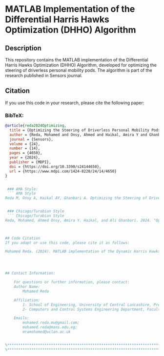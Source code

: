 # MATLAB Implementation of the Differential Harris Hawks Optimization (DHHO) Algorithm

## Description

This repository contains the MATLAB implementation of the Differential Harris Hawks Optimization (DHHO) Algorithm, developed for optimizing the steering of driverless personal mobility pods. The algorithm is part of the research published in Sensors journal.

## Citation

If you use this code in your research, please cite the following paper:

### BibTeX:
```bibtex
@article{reda2024Optimizing,
  title = {Optimizing the Steering of Driverless Personal Mobility Pods with a Novel Differential Harris Hawks Optimization Algorithm (DHHO) and Encoder Modeling},
  author = {Reda, Mohamed and Onsy, Ahmed and Haikal, Amira Y and Ghanbari, Ali},
  journal = {Sensors},
  volume = {24},
  number = {14},
  pages = {4650},
  year = {2024},
  publisher = {MDPI},
  doi = {https://doi.org/10.3390/s24144650},
  url = {https://www.mdpi.com/1424-8220/24/14/4650}
}


 ### AMA Style:
 ``` AMA Style
Reda M, Onsy A, Haikal AY, Ghanbari A. Optimizing the Steering of Driverless Personal Mobility Pods with a Novel Differential Harris Hawks Optimization Algorithm (DHHO) and Encoder Modeling. Sensors. 2024; 24(14):4650. https://doi.org/10.3390/s24144650


 ### Chicago/Turabian Style
 ``` Chicago/Turabian Style
Reda, Mohamed, Ahmed Onsy, Amira Y. Haikal, and Ali Ghanbari. 2024. "Optimizing the Steering of Driverless Personal Mobility Pods with a Novel Differential Harris Hawks Optimization Algorithm (DHHO) and Encoder Modeling." Sensors 24, no. 14: 4650. https://doi.org/10.3390/s24144650


   
## Code Citation
If you adapt or use this code, please cite it as follows:

Mohamed Reda. (2024). MATLAB implementation of the Dynamic Harris Hawks Optimization (DHHO) Algorithm. Available at: [https://github.com/MohamedRedaMu/DHHO]




## Contact Information:

    For questions or further information, please contact:
    Author Name:
        Mohamed Reda

    Affiliation:
        1- School of Engineering, University of Central Lancashire, Preston, PR1 2HE, UK
        2- Computers and Control Systems Engineering Department, Faculty of Engineering, Mansoura University, Mansoura, 35516, Egypt

    Emails:
        mohamed.reda.mu@gmail.com;
        mohamed.reda@mans.edu.eg;
        mramohamed@uclan.ac.uk


%***************************************************************************************
%***************************************************************************************
